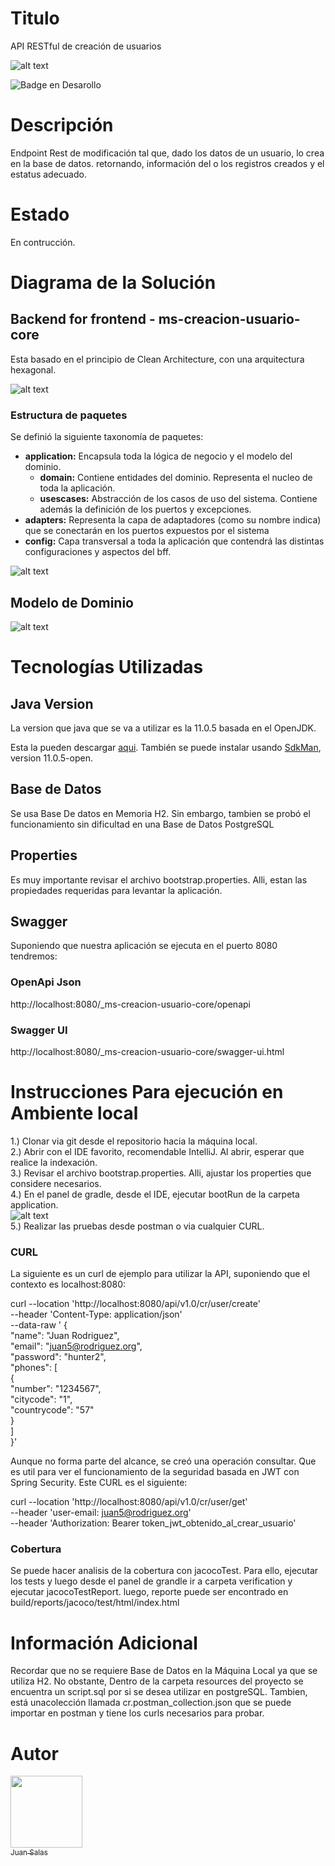 # Titulo
API RESTful de creación de usuarios

![alt text](docs/crea-usuario.png)

![Badge en Desarollo](https://img.shields.io/badge/STATUS-EN%20DESAROLLO-green)

# Descripción
Endpoint Rest de modificación tal que, dado los datos de un usuario, lo crea en la base de datos. retornando,
información del o los registros creados y el estatus adecuado.

# Estado
En contrucción.

# Diagrama de la Solución

## Backend for frontend - ms-creacion-usuario-core
Esta basado en el principio de Clean Architecture, con una arquitectura hexagonal.

![alt text](docs/clean.png)

### Estructura de paquetes

Se definió la siguiente taxonomía de paquetes:

* **application:** Encapsula toda la lógica de negocio y el modelo del dominio.
  * **domain:** Contiene entidades del dominio. Representa el nucleo de toda la aplicación.
  * **usescases:** Abstracción de los casos de uso del sistema. Contiene además la definición de los puertos y excepciones.
* **adapters:** Representa la capa de adaptadores (como su nombre indica) que se conectarán en los puertos expuestos por el sistema
* **config:** Capa transversal a toda la aplicación que contendrá las distintas configuraciones y aspectos del bff.

![alt text](docs/packages.png)

## Modelo de Dominio

![alt text](docs/diagrama-clases.png)

# Tecnologías Utilizadas

## Java Version
La version que java que se va a utilizar es la 11.0.5 basada en el OpenJDK.

Esta la pueden descargar [aqui](https://github.com/AdoptOpenJDK/openjdk11-upstream-binaries/releases/tag/jdk-11.0.5%2B10).
También se puede instalar usando [SdkMan](https://sdkman.io/), version 11.0.5-open.

## Base de Datos
Se usa Base De datos en Memoria H2. Sin embargo, tambien se probó el funcionamiento sin dificultad en una Base de Datos
PostgreSQL

## Properties
Es muy importante revisar el archivo bootstrap.properties. Alli, estan las propiedades requeridas para levantar la
aplicación.

## Swagger
Suponiendo que nuestra aplicación se ejecuta en el puerto 8080 tendremos:

### OpenApi Json
http://localhost:8080/_ms-creacion-usuario-core/openapi
### Swagger UI
http://localhost:8080/_ms-creacion-usuario-core/swagger-ui.html

# Instrucciones Para ejecución en Ambiente local

1.) Clonar via git desde el repositorio hacia la máquina local. \
2.) Abrir con el IDE favorito, recomendable IntelliJ. Al abrir, esperar que realice la indexación. \
3.) Revisar el archivo bootstrap.properties. Alli, ajustar los properties que considere necesarios. \
4.) En el panel de gradle, desde el IDE, ejecutar bootRun de la carpeta application. \
![alt text](docs/gradle.png) \
5.) Realizar las pruebas desde postman o via cualquier CURL.

### CURL
La siguiente es un curl de ejemplo para utilizar la API, suponiendo que el contexto es localhost:8080:

curl --location 'http://localhost:8080/api/v1.0/cr/user/create' \
--header 'Content-Type: application/json' \
--data-raw ' { \
  "name": "Juan Rodriguez", \
  "email": "juan5@rodriguez.org", \
  "password": "hunter2", \
  "phones": [ \
    { \
      "number": "1234567", \
      "citycode": "1", \
      "countrycode": "57" \
    } \
  ] \
}'

Aunque no forma parte del alcance, se creó una operación consultar. Que es util para ver el funcionamiento de la
seguridad basada en JWT con Spring Security. Este CURL es el siguiente:

curl --location 'http://localhost:8080/api/v1.0/cr/user/get' \
--header 'user-email: juan5@rodriguez.org' \
--header 'Authorization: Bearer token_jwt_obtenido_al_crear_usuario'

### Cobertura
Se puede hacer analisis de la cobertura con jacocoTest. Para ello, ejecutar los tests y luego desde el panel de grandle ir a carpeta verification y ejecutar jacocoTestReport.
luego, reporte puede ser encontrado en build/reports/jacoco/test/html/index.html

# Información Adicional
Recordar que no se requiere Base de Datos en la Máquina Local ya que se utiliza H2. No obstante, Dentro de la carpeta 
resources del proyecto se encuentra un script.sql por si se desea utilizar en postgreSQL. Tambien, está unacolección 
llamada cr.postman_collection.json que se puede importar en postman y tiene los curls necesarios para probar.
# Autor
[<img src="https://avatars.githubusercontent.com/u/37299779?s=400&u=e40bfe01a10c844ef8348b57774ffdb872a7d15a&v=4" width=115><br><sub>Juan Salas</sub>](https://github.com/jsalas87)
